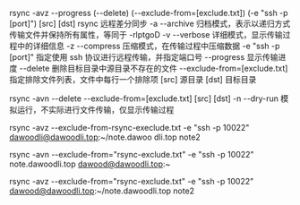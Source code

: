rsync -avz --progress (--delete) (--exclude-from=[exclude.txt]) (-e "ssh -p [port]") [src] [dst]
rsync 远程差分同步
-a --archive 归档模式，表示以递归方式传输文件并保持所有属性，等同于 -rlptgoD
-v --verbose 详细模式，显示传输过程中的详细信息
-z --compress 压缩模式，在传输过程中压缩数据
-e "ssh -p [port]" 指定使用 ssh 协议进行远程传输，并指定端口号
--progress 显示传输进度
--delete 删除目标目录中源目录不存在的文件
--exclude-from=[exclude.txt] 指定排除文件列表，文件中每行一个排除项
[src] 源目录
[dst] 目标目录

rsync -avn --delete --exclude-from=[exclude.txt] [src] [dst]
-n --dry-run 模拟运行，不实际进行文件传输，仅显示传输过程






rsync -avz --exclude-from-rsync-execlude.txt -e "ssh -p 10022" dawoodli@dawoodli.top:~/note.dawoo
dli.top note2

rsync -avn --exclude-from="rsync-exclude.txt" -e "ssh -p 10022" note.dawoodli.top dawood@dawoodli.top:~

rsync -avz --exclude-from="rsync-exclude.txt" -e "ssh -p 10022" dawood@dawoodli.top:~/note.dawoodli.top note2
